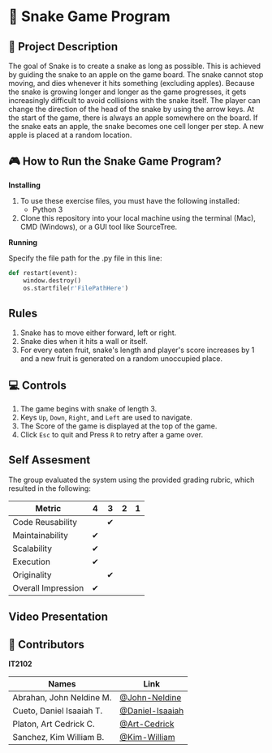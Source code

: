 # 🐍 Snake Game Program



## 📝 Project Description


The goal of Snake is to create a snake as long as possible. This is achieved by guiding the
snake to an apple on the game board. The snake cannot stop moving, and dies whenever
it hits something (excluding apples). Because the snake is growing longer and longer as
the game progresses, it gets increasingly difficult to avoid collisions with the snake itself.
The player can change the direction of the head of the snake by using the arrow keys. At the
start of the game, there is always an apple somewhere on the board. If the snake eats an
apple, the snake becomes one cell longer per step. A new apple is placed at
a random location.


## 🎮 How to Run the Snake Game Program?

**Installing**
1. To use these exercise files, you must have the following installed:
	- Python 3
2. Clone this repository into your local machine using the terminal (Mac), CMD (Windows), or a GUI tool like SourceTree.

**Running**

Specify the file path for the .py file in this line:

```python
def restart(event):
    window.destroy()
    os.startfile(r'FilePathHere')
```



## Rules
1. Snake has to move either forward, left or right.
2. Snake dies when it hits a wall or itself.
3. For every eaten fruit, snake's length and player's score increases by 1 and a new fruit is generated on a random unoccupied place.

## 💻 Controls
1. The game begins with snake of length 3.
2. Keys `Up`, `Down`, `Right`, and `Left` are used to navigate.
3. The Score of the game is displayed at the top of the game.
4. Click `Esc` to quit and Press `R` to retry after a game over.




## Self Assesment

The group evaluated the system using the provided grading rubric, which resulted in the following:

| Metric             	| 4 	| 3 	| 2 	| 1 	|
|--------------------	|---	|---	|---	|---	|
| Code Reusability   	|   	| ✔ 	|       |   	|
| Maintainability    	| ✔  	|  	|   	|   	|
| Scalability        	| ✔ 	|   	|   	|   	|
| Execution          	| ✔  	|  	|   	|   	|
| Originality        	|  	| ✔  	|   	|   	|
| Overall Impression 	| ✔   	|   	|   	|   	|


## Video Presentation

## 🧾 Contributors

**IT2102**

| Names            	   | Link	                                                |
|--------------------------| ---------------------------------------------------------- |
| Abrahan, John Neldine M. |  [@John-Neldine](https://github.com/21-02497)              |
| Cueto, Daniel Isaaiah T. |  [@Daniel-Isaaiah](https://github.com/DanielIsaaiahCueto)  |  
| Platon, Art Cedrick C.   |  [@Art-Cedrick](https://github.com/Art-Cedrick)            | 
| Sanchez, Kim William B.  |  [@Kim-William](https://github.com/21-05298)               |


